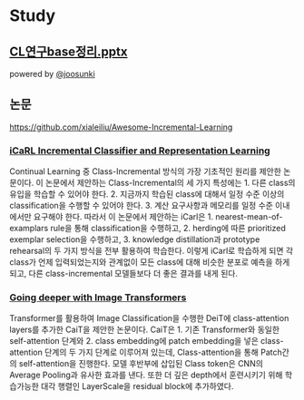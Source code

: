 # Study


## [CL연구base정리.pptx](https://github.com/Chihiro0623/ContinualLearning/blob/main/Study/CL%EC%97%B0%EA%B5%ACbase%EC%A0%95%EB%A6%AC.pptx)
powered by [@joosunki](https://www.github.com/joosunki)


## 논문
https://github.com/xialeiliu/Awesome-Incremental-Learning

### [iCaRL Incremental Classifier and Representation Learning](https://github.com/Chihiro0623/ContinualLearning/blob/main/Study/Papers/iCaRL%20Incremental%20Classifier%20and%20Representation%20Learning.pdf)  
Continual Learning 중 Class-Incremental 방식의 가장 기초적인 원리를 제안한 논문이다. 이 논문에서 제안하는 Class-Incremental의 세 가지 특성에는 1. 다른 class의 유입을 학습할 수 있어야 한다. 2. 지금까지 학습된 class에 대해서 일정 수준 이상의 classification을 수행할 수 있어야 한다. 3. 계산 요구사항과 메모리를 일정 수준 이내에서만 요구해야 한다. 따라서 이 논문에서 제안하는 iCarl은 1. nearest-mean-of-examplars rule을 통해 classification을 수행하고, 2. herding에 따른 prioritized exemplar selection을 수행하고, 3. knowledge distillation과 prototype rehearsal의 두 가지 방식을 전부 활용하여 학습한다. 이렇게 iCarl로 학습하게 되면 각 class가 언제 입력되었는지와 관계없이 모든 class에 대해 비슷한 분포로 예측을 하게 되고, 다른 class-incremental 모델들보다 더 좋은 결과를 내게 된다.

### [Going deeper with Image Transformers](https://github.com/Chihiro0623/ContinualLearning/blob/main/Study/Papers/Going%20deeper%20with%20Image%20Transformers.pdf)  
Transformer를 활용하여 Image Classification을 수행한 DeiT에 class-attention layers를 추가한 CaiT을 제안한 논문이다. CaiT은 1. 기존 Transformer와 동일한 self-attention 단계와 2. class embedding에 patch embedding을 넣은 class-attention 단계의 두 가지 단계로 이루어져 있는데, Class-attention을 통해 Patch간의 self-attention을 진행한다. 모델 후반부에 삽입된 Class token은 CNN의 Average Pooling과 유사한 효과를 낸다. 또한 더 깊은 depth에서 훈련시키기 위해 학습가능한 대각 행렬인 LayerScale을 residual block에 추가하였다.

